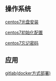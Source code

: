 
## 操作系统  

[centos7光盘安装](/centos7installfromcd.md)

[centos7初始化配置](/centos7init.md)

[centos7忘记密码](/forgetpasswordcent7.md)  

## 应用    

   
[gitlab(docker方式部署)](/gitlab-docker.md)